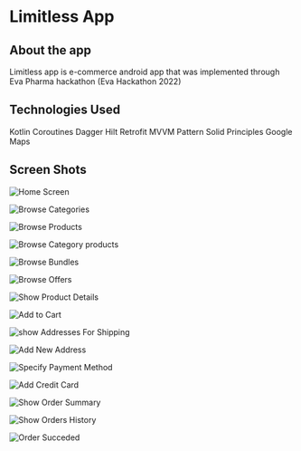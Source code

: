 # Limitless App

## About the app
Limitless app is e-commerce android app that was implemented through Eva Pharma hackathon (Eva Hackathon 2022)


## Technologies Used
Kotlin Coroutines
Dagger Hilt
Retrofit
MVVM Pattern
Solid Principles
Google Maps


## Screen Shots

![Home Screen](https://user-images.githubusercontent.com/48159614/206841998-6121ab95-e290-4644-a736-21a5b03fe8d4.jpg)

![Browse Categories](https://user-images.githubusercontent.com/48159614/206842079-80be3d1c-a7db-4de8-9be8-07c5303a340d.jpg)

![Browse Products](https://user-images.githubusercontent.com/48159614/206843229-0ec4e0bc-8684-48fc-98d4-f14e1bc29f49.jpg)

![Browse Category products](https://user-images.githubusercontent.com/48159614/206843301-ada968e6-1eff-46b9-a247-9cfede6b4d9d.jpg)

![Browse Bundles](https://user-images.githubusercontent.com/48159614/206843338-8f31f099-b328-4d46-8248-78f624a6163d.jpg)

![Browse Offers](https://user-images.githubusercontent.com/48159614/206843369-995d3628-52d0-41d7-8519-9b0f160279e7.jpg)

![Show Product Details](https://user-images.githubusercontent.com/48159614/206843400-dbb6c880-91fa-447a-8d4f-84945fe59e4f.jpg)

![Add to Cart](https://user-images.githubusercontent.com/48159614/206843894-959940a1-77e7-48fe-a368-465b906e7dd5.jpg)

![show Addresses For Shipping](https://user-images.githubusercontent.com/48159614/206843917-8c6039a6-973a-4a0e-b20c-ef87d35244e3.png)

![Add New Address](https://user-images.githubusercontent.com/48159614/206843945-08e9cddd-5933-41b2-8fa1-840fa3c5a5ca.png)

![Specify Payment Method](https://user-images.githubusercontent.com/48159614/206845093-d33834df-f648-4e04-8a80-4e012390d941.png)

![Add Credit Card](https://user-images.githubusercontent.com/48159614/206845281-8dc46d16-3f32-406f-894b-f06e1d79c412.png)

![Show Order Summary](https://user-images.githubusercontent.com/48159614/206845390-a86f04dc-1313-485c-9a83-f77d637033ec.png)

![Show Orders History](https://user-images.githubusercontent.com/48159614/206845525-229bb1e7-98aa-42ad-8151-5686683dc96a.png)

![Order Succeded](https://user-images.githubusercontent.com/48159614/206845633-438d10fb-6a89-4f6a-87be-aba31ff50b28.png)




